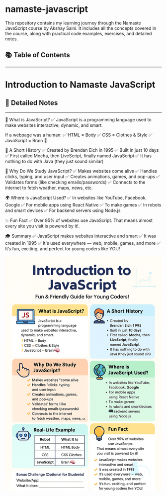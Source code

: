 # namaste-javascript

This repository contains my learning journey through the Namaste JavaScript course by Akshay Saini. It includes all the concepts covered in the course, along with practical code examples, exercises, and detailed notes.

## 📚 Table of Contents

---

# Introduction to Namaste JavaScript

## 📝 Detailed Notes

---

🚀 What is JavaScript?
✅ JavaScript is a programming language used to make websites interactive, dynamic, and smart.

If a webpage was a human:
✅ HTML = Body
✅ CSS = Clothes & Style
✅ JavaScript = Brain 🧠

🚀 A Short History
✅ Created by Brendan Eich in 1995
✅ Built in just 10 days
✅ First called Mocha, then LiveScript, finally named JavaScript
✅ It has nothing to do with Java (they just sound similar)

🎯 Why Do We Study JavaScript?
✅ Makes websites come alive
✅ Handles clicks, typing, and user input
✅ Creates animations, games, and pop-ups
✅ Validates forms (like checking emails/passwords)
✅ Connects to the internet to fetch weather, maps, news, etc.

🌍 Where is JavaScript Used?
✅ In websites like YouTube, Facebook, Google
✅ For mobile apps using React Native
✅ To make games
✅ In robots and smart devices
✅ For backend servers using Node.js

💥 Fun Fact
✅ Over 95% of websites use JavaScript. That means almost every site you visit is powered by it!.


🎓 Summary
✅ JavaScript makes websites interactive and smart
✅ It was created in 1995
✅ It's used everywhere — web, mobile, games, and more
✅ It’s fun, exciting, and perfect for young coders like YOU!


![alt text](image.png)
